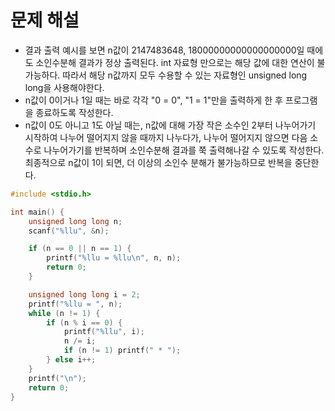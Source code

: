 # 문제 해설

* 결과 출력 예시를 보면 n값이 2147483648, 18000000000000000000일 때에도 소인수분해 결과가 정상 출력된다. int 자료형 만으로는 해당 값에 대한 연산이 불가능하다. 따라서 해당 n값까지 모두 수용할 수 있는 자료형인 unsigned long long을 사용해야한다.
* n값이 0이거나 1일 때는 바로 각각 "0 = 0", "1 = 1"만을 출력하게 한 후 프로그램을 종료하도록 작성한다.
* n값이 0도 아니고 1도 아닐 때는, n값에 대해 가장 작은 소수인 2부터 나누어가기 시작하여 나누어 떨어지지 않을 때까지 나누다가, 나누어 떨어지지 않으면 다음 소수로 나누어가기를 반복하며 소인수분해 결과를 쭉 출력해나갈 수 있도록 작성한다. 최종적으로 n값이 1이 되면, 더 이상의 소인수 분해가 불가능하므로 반복을 중단한다.

```C
#include <stdio.h>

int main() {
    unsigned long long n;
    scanf("%llu", &n);

    if (n == 0 || n == 1) {
        printf("%llu = %llu\n", n, n);
        return 0;
    }

    unsigned long long i = 2;
    printf("%llu = ", n);
    while (n != 1) {
        if (n % i == 0) {
            printf("%llu", i);
            n /= i;
            if (n != 1) printf(" * ");
        } else i++;
    }
    printf("\n");
    return 0;
}
```